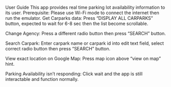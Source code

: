 
User Guide 
This app provides real time parking lot availability information to its user.
Prerequisite: 
Please use Wi-Fi mode to connect the internet then run the emulator.
Get Carparks data:
Press “DISPLAY ALL CARPARKS” button, expected to wait for 6-8 sec then the list become scrollable.
 
Change Agency:
Press a different radio button then press “SEARCH” button.
 

Search Carpark:
Enter carpark name or carpark id into edit text field, select correct radio button then press “SEARCH” button.
   
View exact location on Google Map:
Press map icon above “view on map” hint.
   
Parking Availability isn’t responding:
Click wait and the app is still interactable and function normally.
 
